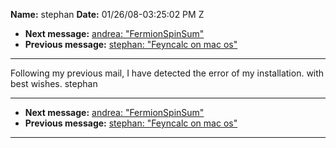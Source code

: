 **Name:** stephan
**Date:** 01/26/08-03:25:02 PM Z

  - **Next message:** [andrea: "FermionSpinSum"](0476.html)
  - **Previous message:** [stephan: "Feyncalc on mac os"](0474.html)

-----

Following my previous mail, I have detected the error of my
installation. with best wishes. stephan  

-----

  - **Next message:** [andrea: "FermionSpinSum"](0476.html)
  - **Previous message:** [stephan: "Feyncalc on mac os"](0474.html)

-----

